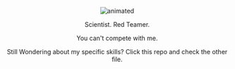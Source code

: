 
<p align="center">
  <img src="https://github.com/dante-tech/dante-tech/assets/148709693/bf0c8a64-f7cb-4e0e-9314-b1b33113c25b" alt="animated" />
</p>

<p align="center">
    Scientist. Red Teamer.
</p>
<p align="center">
  You can't compete with me.
</p>

<p align="center">
  Still Wondering about my specific skills? Click this repo and check the other file.
</p>

